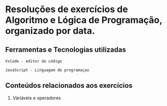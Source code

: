 # Resoluções de exercícios de Algoritmo e Lógica de Programação, organizado por data.
## Ferramentas e Tecnologias utilizadas
`VsCode - editor de código`

`JavaScript - Linguagem de programaçao`

## Conteúdos relacionados aos exercícios
1. Váriáveis e operadores
